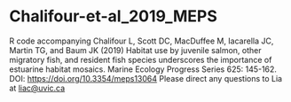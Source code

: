 # Chalifour-et-al_2019_MEPS
R code accompanying Chalifour L, Scott DC, MacDuffee M, Iacarella JC, Martin TG, and Baum JK (2019) Habitat use by juvenile salmon, other migratory fish, and resident fish species underscores the importance of estuarine habitat mosaics. Marine Ecology Progress Series 625: 145-162. DOI: https://doi.org/10.3354/meps13064
Please direct any questions to Lia at liac@uvic.ca
